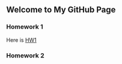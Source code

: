 ## Welcome to My GitHub Page



### Homework 1
Here is [HW1](https://github.com/BU-IE-360/spring22-elifatilgan/blob/718704c51e86b8a4c11703d5a1229cec09b473c8/files/HW1.html)
### Homework 2


